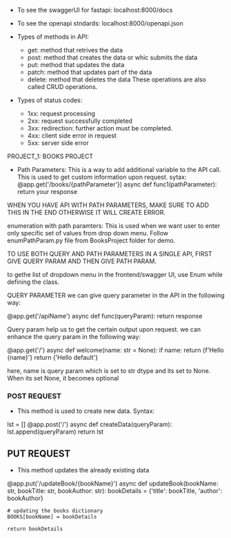 - To see the swaggerUI for fastapi: localhost:8000/docs
- To see the openapi stndards: localhost:8000/openapi.json

- Types of methods in API:
    - get: method that retrives the data
    - post: method that creates the data or whic submits the data
    - put: method that updates the data 
    - patch: method that updates part of the data
    - delete: method that deletes the data
These operations are also called CRUD operations.

- Types of status codes:
    - 1xx: request processing
    - 2xx: request successfully completed
    - 3xx: redirection: further action must be completed.
    - 4xx: client side error in request
    - 5xx: server side error

PROJECT_1: BOOKS PROJECT
- Path Parameters: This is a way to add additional variable to the API call. This is used to get custom information upon request.
sytax: 
    @app.get('/books/{pathParameter'})
    async def func1(pathParameter):
        return your response

WHEN YOU HAVE API WITH PATH PARAMETERS, MAKE SURE TO ADD THIS IN THE END OTHERWISE IT WILL CREATE ERROR.

enumeration with path paramters:
    This is used when we want user to enter only specific set of values from drop down menu. Follow enumPathParam.py file from BooksProject folder for demo.

TO USE BOTH QUERY AND PATH PARAMETERS IN A SINGLE API, FIRST GIVE QUERY PARAM AND THEN GIVE PATH PARAM.

to gethe list of dropdown menu in the frontend/swagger UI, use Enum while defining the class.


QUERY PARAMETER
we can give query parameter in the API in the following way:

@app.get('/apiName')
async def func(queryParam):
    return response

Query param help us to get the certain output upon request.
we can enhance the query param in the following way:

@app.get('/')
async def welcome(name: str = None):
    if name:
        return {f'Hello {name}'}
    return {'Hello default'}

here, name is query param which is set to str dtype and its set to None. When its set None, it becomes optional


### POST REQUEST
- This method is used to create new data.
Syntax:

lst = []
@app.post('/')
async def createData(queryParam):
    lst.append(queryParam)
    return lst

## PUT REQUEST
- This method updates the already existing data

@app.put('/updateBook/{bookName}')
async def updateBook(bookName: str, bookTitle: str, bookAuthor: str):
    bookDetails = {'title': bookTitle, 'author': bookAuthor}

    # updating the books dictionary
    BOOKS[bookName] = bookDetails

    return bookDetails

